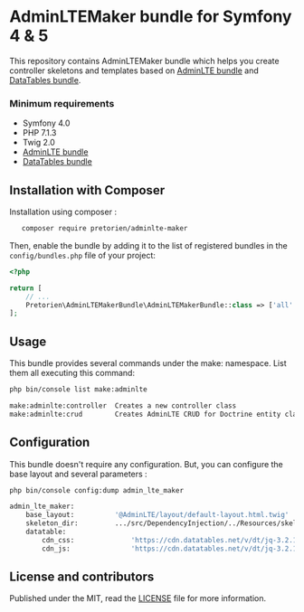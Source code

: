 # AdminLTEMaker bundle for Symfony 4 & 5

This repository contains AdminLTEMaker bundle which helps you create controller skeletons and templates based on [AdminLTE bundle](https://github.com/kevinpapst/AdminLTEBundle) and [DataTables bundle](https://github.com/omines/datatables-bundle).

### Minimum requirements

- Symfony 4.0
- PHP 7.1.3
- Twig 2.0
- [AdminLTE bundle](https://github.com/kevinpapst/AdminLTEBundle)
- [DataTables bundle](https://github.com/omines/datatables-bundle)

## Installation with Composer

Installation using composer :

```bash
   composer require pretorien/adminlte-maker
```

Then, enable the bundle by adding it to the list of registered bundles in the `config/bundles.php` file of your project:

```php
<?php

return [
    // ...
    Pretorien\AdminLTEMakerBundle\AdminLTEMakerBundle::class => ['all' => true],
];
```

## Usage

This bundle provides several commands under the make: namespace. List them all executing this command:

```sh
php bin/console list make:adminlte

make:adminlte:controller  Creates a new controller class
make:adminlte:crud        Creates AdminLTE CRUD for Doctrine entity class
```

## Configuration

This bundle doesn't require any configuration. But, you can configure the base layout and several parameters :

```sh
php bin/console config:dump admin_lte_maker

admin_lte_maker:
    base_layout:          '@AdminLTE/layout/default-layout.html.twig'
    skeleton_dir:         .../src/DependencyInjection/../Resources/skeleton/
    datatable:
        cdn_css:              'https://cdn.datatables.net/v/dt/jq-3.2.1/dt-1.10.16/datatables.min.css'
        cdn_js:               'https://cdn.datatables.net/v/dt/jq-3.2.1/dt-1.10.16/datatables.min.js'

```

## License and contributors

Published under the MIT, read the [LICENSE](LICENSE) file for more information.